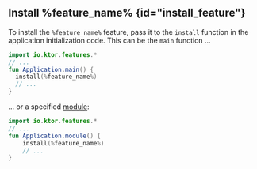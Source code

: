 ## Install %feature_name% {id="install_feature"}
To install the `%feature_name%` feature, pass it to the `install` function in the application initialization code. This can be the `main` function ...
```kotlin
import io.ktor.features.*
// ...
fun Application.main() {
  install(%feature_name%)
  // ...
}
```
... or a specified [module](Modules.md):
```kotlin
import io.ktor.features.*
// ...
fun Application.module() {
    install(%feature_name%)
    // ...
}
```